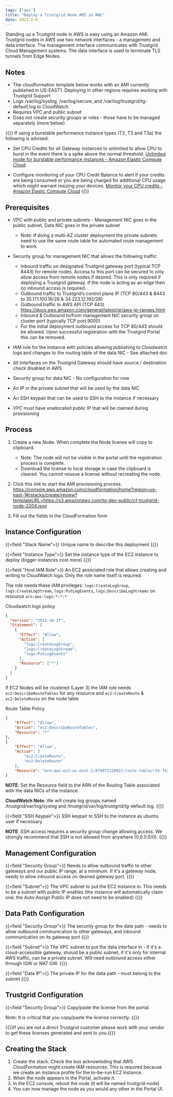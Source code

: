 ```yaml
---
tags: ["aws"]
title: "Deploy a Trustgrid Node AMI in AWS"
date: 2023-2-9
---
```


Standing up a Trustgrid node in AWS is easy using an Amazon AMI. Trustgrid nodes in AWS use two network interfaces - a management and data interface. The management interface communicates with Trustgrid Cloud Management systems. The data interface is used to terminate TLS tunnels from Edge Nodes.

## Notes

- The cloudformation template below works with an AMI currently published in US-EAST1. Deploying in other regions requires working with Trustgrid Support
- Logs /var/log/syslog, /var/log/secure, and /var/log/trustgrid/tg-default.log to CloudWatch
- Requires VPC and public subnet
- Does not create security groups or roles - those have to be managed separately (more below)

{{<alert>}}
If using a burstable performance instance types (T2, T3 and T3a) the following is advised:

- Set CPU Credits for all Gateway instances to unlimited to allow CPU to burst in the event there is a spike above the normal threshold. [Unlimited mode for burstable performance instances - Amazon Elastic Compute Cloud](https://docs.aws.amazon.com/AWSEC2/latest/UserGuide/burstable-performance-instances-unlimited-mode.html)

- Configure monitoring of your CPU Credit Balance to alert if your credits are being consumed or you are being charged for additional CPU usage which might warrant resizing your devices. [Monitor your CPU credits - Amazon Elastic Compute Cloud](https://docs.aws.amazon.com/AWSEC2/latest/UserGuide/burstable-performance-instances-monitoring-cpu-credits.html)
  {{</alert>}}

## Prerequisites

- VPC with public and private subnets - Management NIC goes in the public subnet, Data NIC goes in the private subnet
  - Note: If doing a multi-AZ cluster deployment the private subnets need to use the same route table for automated route management to work
- Security group for management NIC that allows the following traffic:

  - Inbound traffic on designated Trustgrid gateway port (typical TCP 8443) for remote nodes. Access to this port can be secured to only allow access from remote nodes if desired. This is only required if deploying a Trustgrid gateway. If the node is acting as an edge then no inbound access is required.
  - Outbound traffic to Trustgrid’s control plane IP (TCP 80/443 & 8443 to 35.171.100.16/28 & 34.223.12.192/28)
  - Outbound traffic to AWS API (TCP 443) https://docs.aws.amazon.com/general/latest/gr/aws-ip-ranges.html
  - Inbound & Outbound to/from management NIC security group on cluster port (typically TCP port 9000)
  - For the initial deployment outbound access for TCP 80/443 should be allowed. Upon successful registration with the Trustgrid Portal this can be removed.

- IAM role for the instance with policies allowing publishing to Cloudwatch logs and changes to the routing table of the data NIC - See attached doc

- All Interfaces on the Trustgrid Gateway should have source / destination check disabled in AWS

- Security group for data NIC - No configuration for now

- An IP in the private subnet that will be used by the data NIC

- An SSH keypair that can be used to SSH to the instance if necessary

- VPC must have unallocated public IP that will be claimed during provisioning

## Process

1. Create a new Node. When complete the Node license will copy to clipboard.

   - Note: The node will not be visible in the portal until the registration process is complete.
   - Download the license to local storage in case the clipboard is cleared. You cannot reissue a license without recreating the node.

1. Click this link to start the AMI provisioning process. https://console.aws.amazon.com/cloudformation/home?region=us-east-1#/stacks/create/review?templateURL=https://s3.amazonaws.com/tg-dev-public/cf-trustgrid-node-2204.json

1. Fill out the fields in the CloudFormation form

## Instance Configuration

{{<field "Stack Name">}}
Unique name to describe this deployment
{{</field>}}

{{<field "Instance Type">}}
Set the instance type of the EC2 instance to deploy (bigger instances cost more)
{{</field>}}

{{<field "Host IAM Role">}}
An EC2 associated role that allows creating and writing to CloudWatch logs. Only the role name itself is required.

The role needs these IAM privileges: `logs:CreateLogGroup`, `logs:CreateLogStream`, `logs:PutLogEvents`, `logs:DescribeLogStreams` on resource `arn:aws:logs:*:*:*`

Cloudwatch logs policy

```json
{
  "Version": "2012-10-17",
  "Statement": [
    {
      "Effect": "Allow",
      "Action": [
        "logs:CreateLogGroup",
        "logs:CreateLogStream",
        "logs:PutLogEvents"
      ],
      "Resource": ["*"]
    }
  ]
}
```

If EC2 Nodes will be clustered (Layer 3) the IAM role needs `ec2:DescribeRouteTables` for any resource and `ec2:CreateRoute` & `ec2:DeleteRoute` on the route table

Route Table Policy

```json
{
	"Effect": "Allow",
	"Action": "ec2:DescribeRouteTables",
	"Resource": "*"
},
{
	"Effect": "Allow",
	"Action": [
		"ec2:CreateRoute",
		"ec2:DeleteRoute"
	],
	"Resource": "arn:aws:ec2:us-east-1:079972220921:route-table/rtb-f428d58b"
}
```

**NOTE**: Set the Resource field to the ARN of the Routing Table associated with the data NICs of the instance.

**CloudWatch Note**: We will create log groups named /trustgrid/var/log/syslog and /trustgrid/var/log/trustgrid/tg-default.log.
{{</field>}}

{{<field "SSH Keypair">}}
SSH keypair to SSH to the instance as ubuntu user if necessary

**NOTE**: SSH access requires a security group change allowing access. We strongly recommend that SSH is not allowed from anywhere (0.0.0.0/0).
{{</field>}}

## Management Configuration

{{<field "Security Group">}}
Needs to allow outbound traffic to other gateways and our public IP range, at a minimum. If it's a gateway node, needs to allow inbound access on desired gateway port.
{{</field>}}

{{<field "Subnet">}}
The VPC subnet to put the EC2 instance in. This needs to be a subnet with public IP enables (the instance will automatically claim one; the Auto-Assign Public IP does not need to be enabled)
{{</field>}}

## Data Path Configuration

{{<field "Security Group">}}
The security group for the data path - needs to allow outbound communication to other gateways, and inbound communication on its gateway port
{{</field>}}

{{<field "Subnet">}}
The VPC subnet to put the data interface in - if it's a cloud-accessible gateway, should be a public subnet, if it's only for internal AWS traffic, can be a private subnet. Will need outbound access either through IGW or NAT GW.
{{</field>}}

{{<field "Data IP">}}
The private IP for the data path - must belong to the subnet
{{</field>}}

## Trustgrid Configuration

{{<field "Security Group">}}
Copy/paste the license from the portal.

Note: It is critical that you copy/paste the license correctly.
{{</field>}}

{{<alert>}}If you are not a direct Trustgrid customer please work with your vendor to get these licenses generated and sent to you.{{</alert>}}

## Creating the Stack

1. Create the stack. Check the box acknowleding that AWS CloudFormation might create IAM resources. This is required because we create an instance profile for the to-be-run EC2 instance.
1. When the node appears in the Portal, activate it.
1. In the EC2 console, reboot the node (it will be named trustgrid-node)
1. You can now manage the node as you would any other in the Portal UI.
